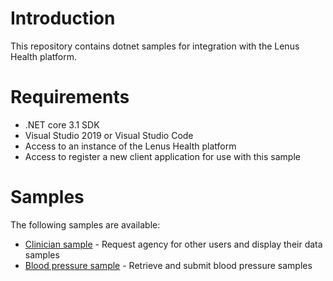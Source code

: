 # Introduction
This repository contains dotnet samples for integration with the Lenus Health platform.

# Requirements

- .NET core 3.1 SDK
- Visual Studio 2019 or Visual Studio Code
- Access to an instance of the Lenus Health platform
- Access to register a new client application for use with this sample

# Samples

The following samples are available:
- [Clinician sample](https://github.com/lenushealth/integration-samples/samples/dotnet/clinician-sample) - Request agency for other users and display their data samples
- [Blood pressure sample](https://github.com/lenushealth/integration-samples/samples/dotnet/mybp-sample) - Retrieve and submit blood pressure samples